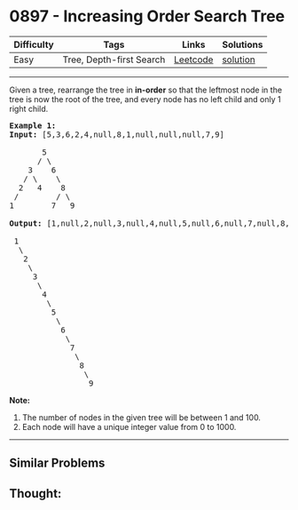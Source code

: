 # 0897 - Increasing Order Search Tree

Difficulty  | Tags | Links | Solutions
----------- | ---- | ----- | -----
Easy | Tree, Depth-first Search | [Leetcode](https://leetcode.com/problems/increasing-order-search-tree) | [solution](https://leetcode.com/problems/increasing-order-search-tree/solution/)


-----------

<p>Given a tree, rearrange the tree in <strong>in-order</strong> so that the leftmost node in the tree is now the root of the tree, and every node has no left child and only 1 right child.</p>

<pre>
<strong>Example 1:</strong>
<strong>Input:</strong> [5,3,6,2,4,null,8,1,null,null,null,7,9]

       5
      / \
    3    6
   / \    \
  2   4    8
&nbsp;/        / \ 
1        7   9

<strong>Output:</strong> [1,null,2,null,3,null,4,null,5,null,6,null,7,null,8,null,9]

 1
&nbsp; \
&nbsp;  2
&nbsp;   \
&nbsp;    3
&nbsp;     \
&nbsp;      4
&nbsp;       \
&nbsp;        5
&nbsp;         \
&nbsp;          6
&nbsp;           \
&nbsp;            7
&nbsp;             \
&nbsp;              8
&nbsp;               \
                 9  </pre>

<p><strong>Note:</strong></p>

<ol>
	<li>The number of nodes in the given tree will be between 1 and 100.</li>
	<li>Each node will have a unique integer value from 0 to 1000.</li>
</ol>


-----------


## Similar Problems




## Thought:

